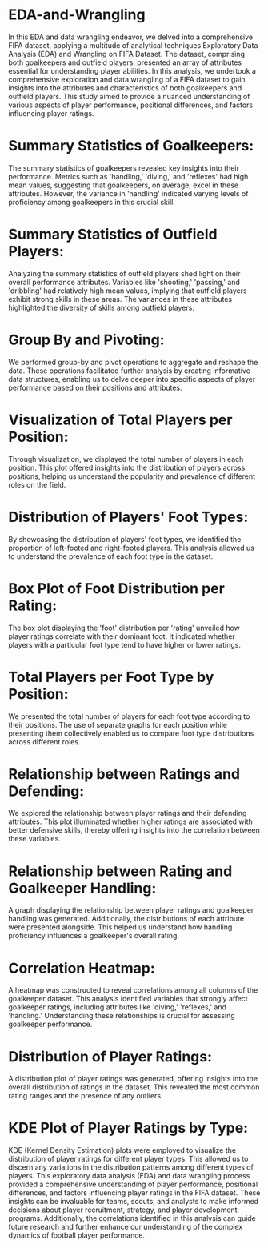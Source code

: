 # EDA-and-Wrangling
In this EDA and data wrangling endeavor, we delved into a comprehensive FIFA dataset, applying a multitude of analytical techniques
Exploratory Data Analysis (EDA) and Wrangling on FIFA Dataset. The dataset, comprising both goalkeepers and outfield players, presented an array of attributes essential for understanding player abilities. 
In this analysis, we undertook a comprehensive exploration and data wrangling of a FIFA dataset to gain insights into the attributes and characteristics of both goalkeepers and outfield players. This study aimed to provide a nuanced understanding of various aspects of player performance, positional differences, and factors influencing player ratings.
# Summary Statistics of Goalkeepers:
The summary statistics of goalkeepers revealed key insights into their performance. Metrics such as 'handling,' 'diving,' and 'reflexes' had high mean values, suggesting that goalkeepers, on average, excel in these attributes. However, the variance in 'handling' indicated varying levels of proficiency among goalkeepers in this crucial skill.
# Summary Statistics of Outfield Players:
Analyzing the summary statistics of outfield players shed light on their overall performance attributes. Variables like 'shooting,' 'passing,' and 'dribbling' had relatively high mean values, implying that outfield players exhibit strong skills in these areas. The variances in these attributes highlighted the diversity of skills among outfield players.
# Group By and Pivoting:
We performed group-by and pivot operations to aggregate and reshape the data. These operations facilitated further analysis by creating informative data structures, enabling us to delve deeper into specific aspects of player performance based on their positions and attributes.
# Visualization of Total Players per Position:
Through visualization, we displayed the total number of players in each position. This plot offered insights into the distribution of players across positions, helping us understand the popularity and prevalence of different roles on the field.
# Distribution of Players' Foot Types:
By showcasing the distribution of players' foot types, we identified the proportion of left-footed and right-footed players. This analysis allowed us to understand the prevalence of each foot type in the dataset.
# Box Plot of Foot Distribution per Rating:
The box plot displaying the 'foot' distribution per 'rating' unveiled how player ratings correlate with their dominant foot. It indicated whether players with a particular foot type tend to have higher or lower ratings.
# Total Players per Foot Type by Position:
We presented the total number of players for each foot type according to their positions. The use of separate graphs for each position while presenting them collectively enabled us to compare foot type distributions across different roles.
# Relationship between Ratings and Defending:
We explored the relationship between player ratings and their defending attributes. This plot illuminated whether higher ratings are associated with better defensive skills, thereby offering insights into the correlation between these variables.
# Relationship between Rating and Goalkeeper Handling:
A graph displaying the relationship between player ratings and goalkeeper handling was generated. Additionally, the distributions of each attribute were presented alongside. This helped us understand how handling proficiency influences a goalkeeper's overall rating.
# Correlation Heatmap:
A heatmap was constructed to reveal correlations among all columns of the goalkeeper dataset. This analysis identified variables that strongly affect goalkeeper ratings, including attributes like 'diving,' 'reflexes,' and 'handling.' Understanding these relationships is crucial for assessing goalkeeper performance.
# Distribution of Player Ratings:
A distribution plot of player ratings was generated, offering insights into the overall distribution of ratings in the dataset. This revealed the most common rating ranges and the presence of any outliers.
# KDE Plot of Player Ratings by Type:
KDE (Kernel Density Estimation) plots were employed to visualize the distribution of player ratings for different player types. This allowed us to discern any variations in the distribution patterns among different types of players.
This exploratory data analysis (EDA) and data wrangling process provided a comprehensive understanding of player performance, positional differences, and factors influencing player ratings in the FIFA dataset. These insights can be invaluable for teams, scouts, and analysts to make informed decisions about player recruitment, strategy, and player development programs. Additionally, the correlations identified in this analysis can guide future research and further enhance our understanding of the complex dynamics of football player performance.
